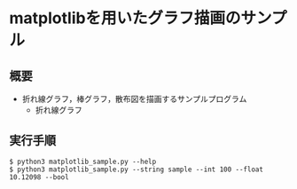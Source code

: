 # matplotlibを用いたグラフ描画のサンプル

## 概要

* 折れ線グラフ，棒グラフ，散布図を描画するサンプルプログラム
	* 折れ線グラフ

## 実行手順

	$ python3 matplotlib_sample.py --help
	$ python3 matplotlib_sample.py --string sample --int 100 --float 10.12098 --bool


